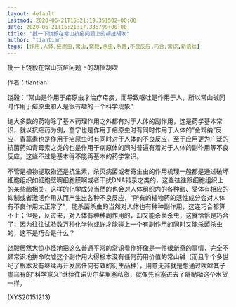 ```yaml
---
layout: default
Lastmod: 2020-06-21T15:21:19.351502+00:00
date: 2020-06-21T15:21:17.335799+00:00
title: "批一下饶毅在常山抗疟问题上的胡扯胡吹"
author: "tiantian"
tags: [作用,人体,疟原虫,常山,饶毅,杀虫,杀菌,不良反应,巧合,常识,新语丝]
---
```


批一下饶毅在常山抗疟问题上的胡扯胡吹

作者：tiantian

饶毅：“常山是作用于疟原虫才治疗疟疾，而导致呕吐是作用于人，所以常山碱同时作用于疟原虫和人是很有趣的一个科学现象”

绝大多数的药物除了基本药理作用之外都有对于人体的副作用，这是药学基本常识，就以抗疟药为例，奎宁也是作用于疟原虫时有同时作用于人体的“金鸡纳”反应，青蒿素也是作用于疟原虫时有同时对于人体的不良反应，至于应用更为广泛的抗菌药如青霉素之类的也是作用于病原体的同时普遍有着对于人体的副作用等不良反应，这些不过是基本得不能再基本的药学常识。

不管是植物提取物还是抗生素，杀灭病菌或者寄生虫的作用机理一般都是通过破坏细胞组织如细胞壁啊细胞膜啊或者干扰DNA转录之类的，这些往往跟细胞组织上的某些酶相关，这样的化学成分当然的也会对人体组织内的各种酶、受体有相应的抑制或者激活作用从而产生出各种不良反应，“所有的植物药的活性成分会对人体有不良作用太正常了”，能杀菌杀虫的当然对人体也有种种副作用，这连巧合都算不上；但是，反过来，对人体有种种副作用的，却又能杀菌杀虫，这就恰恰是巧合了，因为往往试验数万种化学物或许才能碰上一个有副作用的同时又能杀菌杀虫的，这不是巧合是什么？

饶毅居然大惊小怪地把这么普通平常的常识看作好像是一件很新奇的事情，完全不顾常识地拼命吹嘘这个副作用大得根本没有任何药用价值的常山碱（而且半个多世纪了根本没有继续再开发出任何有效的衍生品种），用意无非就是想通过吹嘘其子虚乌有的“科学意义”继续往诺贝尔奖里塞私货，就像先前塞进去了屠呦呦这个水货一样。

(XYS20151213)

